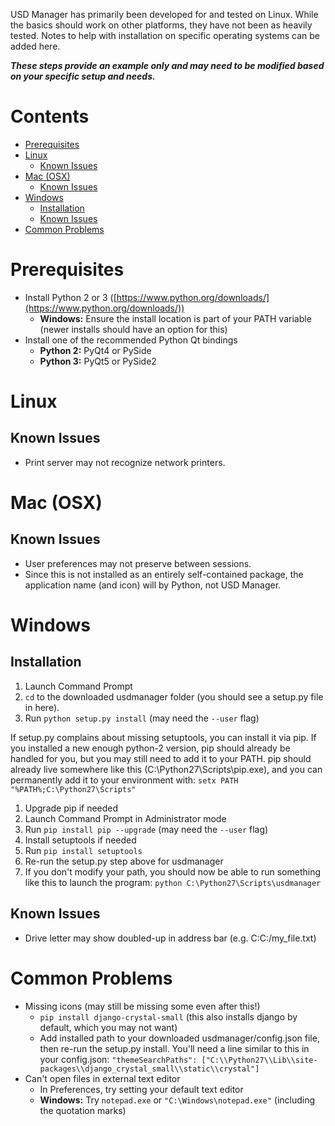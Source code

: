 USD Manager has primarily been developed for and tested on Linux. While the basics should work on other platforms, they
have not been as heavily tested. Notes to help with installation on specific operating systems can be added here.

**_These steps provide an example only and may need to be modified based on your specific setup and needs._**

Contents
========
- [Prerequisites](#prerequisites)
- [Linux](#linux)
  * [Known Issues](#known-issues)
- [Mac (OSX)](#mac-osx)
  * [Known Issues](#known-issues-1)
- [Windows](#windows)
  * [Installation](#installation)
  * [Known Issues](#known-issues-2)
- [Common Problems](#common-problems)

Prerequisites
=============
- Install Python 2 or 3 ([https://www.python.org/downloads/](https://www.python.org/downloads/))
  * **Windows:** Ensure the install location is part of your PATH variable (newer installs should have an option for this)
- Install one of the recommended Python Qt bindings
  * **Python 2:** PyQt4 or PySide
  * **Python 3:** PyQt5 or PySide2

Linux
=====

Known Issues
------------
- Print server may not recognize network printers.

Mac (OSX)
=========

Known Issues
------------
- User preferences may not preserve between sessions.
- Since this is not installed as an entirely self-contained package, the application name (and icon) will by Python, not USD Manager.

Windows
=======

Installation
------------
1. Launch Command Prompt
2. ```cd``` to the downloaded usdmanager folder (you should see a setup.py file in here).
3. Run ```python setup.py install``` (may need the ```--user``` flag)

If setup.py complains about missing setuptools, you can install it via pip. If you installed a new enough python-2 version, pip should already be handled for you, but you may still need to add it to your PATH. pip should already live somewhere like this (C:\Python27\Scripts\pip.exe), and you can permanently add it to your environment with: ```setx PATH "%PATH%;C:\Python27\Scripts"```

1. Upgrade pip if needed
 1. Launch Command Prompt in Administrator mode
 2. Run ```pip install pip --upgrade``` (may need the ```--user``` flag)
2. Install setuptools if needed
 1. Run ```pip install setuptools```
3. Re-run the setup.py step above for usdmanager
4. If you don't modify your path, you should now be able to run something like this to launch the program: ```python C:\Python27\Scripts\usdmanager```

Known Issues
------------
- Drive letter may show doubled-up in address bar (e.g. C:C:/my_file.txt)

Common Problems
===============
- Missing icons (may still be missing some even after this!)
  * ```pip install django-crystal-small``` (this also installs django by default, which you may not want)
  * Add installed path to your downloaded usdmanager/config.json file, then re-run the setup.py install. You'll need a line similar to this in your config.json: ```"themeSearchPaths": ["C:\\Python27\\Lib\\site-packages\\django_crystal_small\\static\\crystal"]```
- Can't open files in external text editor
  * In Preferences, try setting your default text editor
  * **Windows:** Try ```notepad.exe``` or ```"C:\Windows\notepad.exe"``` (including the quotation marks)
